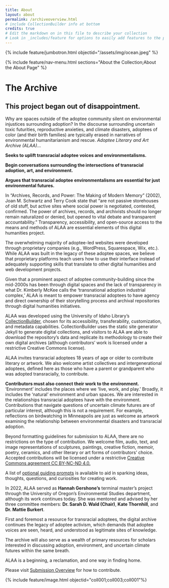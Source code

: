 ```yaml
---
title: About
layout: about
permalink: /archiveoverview.html
# include CollectionBuilder info at bottom
credits: true
# Edit the markdown on in this file to describe your collection
# Look in _includes/feature for options to easily add features to the page
--- 
```


{% include feature/jumbotron.html objectid="/assets/img/ocean.jpeg" %}

{% include feature/nav-menu.html sections="About the Collection;About the About Page" %}

# The Archive

## This project began out of disappointment.

Why are spaces outside of the adoptee community silent on environmental injustices surrounding adoption? In the discourse surrounding uncertain toxic futurities, reproductive anxieties, and climate disasters, adoptees of color (and their birth families) are typically erased in narratives of environmental humanitarianism and rescue. *Adoptee Literary and Art Archive (ALAA)*...

**Seeks to uplift transracial adoptee voices and environmentalisms.**<br>

**Begin conversations surrounding the intersections of transracial adoption, art, and environment.**<br> 

**Argues that transracial adoptee environmentalisms are essential for just environmental futures.**<br> 

In “Archives, Records, and Power: The Making of Modern Memory” (2002), Joan M. Schwartz and Terry Cook state that “are not passive storehouses of old stuff, but active sites where social power is negotiated, contested, confirmed. The power of archives, records, and archivists should no longer remain naturalized or denied, but opened to vital debate and transparent accountability.” Transparency, accessibility, and open-source access to the means and methods of ALAA are essential elements of this digital humanities project. 

The overwhelming majority of adoptee-led websites were developed through proprietary companies (e.g., WordPress, Squarespace, Wix, etc.). While ALAA was built in the legacy of these adoptee spaces, we believe that proprietary platforms teach users how to use their interface instead of adequately supporting skills that translate to other digital humanities and web development projects. 

Given that a prominent aspect of adoptee community-building since the mid-2000s has been through digital spaces and the lack of transparency in what Dr. Kimberly McKee calls the ‘transnational adoption industrial complex,’ ALAA is meant to empower transracial adoptees to have agency and direct ownership of their storytelling process and archival repositories through digital humanities initiatives. 

ALAA was developed using the University of Idaho Library’s [CollectionBuilder](https://collectionbuilder.github.io/about.html), chosen for its accessibility, transferability, customization, and metadata capabilities. CollectionBuilder uses the static site generator Jekyll to generate digital collections, and visitors to ALAA are able to download the repository’s data and replicate its methodology to create their own digital archives (although contributors’ work is licensed under a restrictive Creative Commons license). 

ALAA invites transracial adoptees 18 years of age or older to contribute literary or artwork. We also welcome artist collectives and intergenerational adoptees, defined here as those who have a parent or grandparent who was adopted transracially, to contribute. 

**Contributors must also connect their work to the environment.** ‘Environment’ includes the places where we ‘live, work, and play.’ Broadly, it includes the ‘natural’ environment and urban spaces. We are interested in the relationships transracial adoptees have with the environment. Contributions that navigate questions of uncertain climate futures are of particular interest, although this is not a requirement. For example, reflections on birdwatching in Minneapolis are just as welcome as artwork examining the relationship between environmental disasters and transracial adoption.

Beyond formatting guidelines for submission to ALAA, there are no restrictions on the type of contribution. We welcome film, audio, text, and image representations of sculptures, paintings, creative fiction, memoir, poetry, ceramics, and other literary or art forms of contributors’ choice. Accepted contributions will be licensed under a restrictive [Creative Commons agreement CC BY-NC-ND 4.0.](https://creativecommons.org/licenses/by-nc-nd/4.0/)

A list of [optional guiding prompts](https://hgershone01.github.io/adopteearchive/prompts.html) is available to aid in sparking ideas, thoughts, questions, and curiosities for creating work. 

In 2022, ALAA served as **Hannah Gershone’s** terminal master’s project through the University of Oregon’s Environmental Studies department, although its work continues today. She was mentored and advised by her three committee members: **Dr. Sarah D. Wald (Chair)**, **Kate Thornhill**, and **Dr. Mattie Burkert**.

First and foremost a resource for transracial adoptees, the digital archive continues the legacy of adoptee activism, which demands that adoptee voices are seen, heard, and understood as legitimate sites of knowledge. 

The archive will also serve as a wealth of primary resources for scholars interested in discussing adoption, environment, and uncertain climate futures within the same breath.

ALAA is a beginning, a reclamation, and one way in finding home. 

Please visit [Submission Overview](https://hgershone01.github.io/adopteearchive/submissions.html) for how to contribute. 

{% include feature/image.html objectid="coll001;coll003;coll001"%}